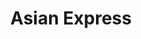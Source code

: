 ---
layout: place
title: "Asian Express"
permalink: /georgia/lawrenceville/asian-express.html
stateAbbr: GA
stateName: Georgia
cityName: Lawrenceville
seo:
  name: "Asian Express"
  type: Restaurant
  links: null
description: "Looking for sushi in Lawrenceville, Georgia? Check out Asian Express for a delightful Japanese dining experience. Enjoy a variety of sushi and other dishes i..."
place_id: ChIJWV3Lehe89YgRK-fqCUoOtD0
photos:
  - name: >-
      places/ChIJWV3Lehe89YgRK-fqCUoOtD0/photos/AeeoHcLLk8Pct8CzfHTnR_HmozEUxXI10po6x4bPiEAYqxIsz82zBJBN6-zIrwoIrlex7Pz7EurVHDh0-qBQaz1c0uYOjcplUNc9PcbMXxB_VWkHujluK_PXzXAY3CnCnNFzZA2FCGHSfWBVYjRKsUMarb0pC85yflO0wivKC2kRBF0mXyFH8WPLjRaNltPgqjDrfEJaffIbcd8kDSip_kRUo9CMlLDZNFH5N3tx_eo_hit5HaVxcABcqhXAeELm_GWgngvUB1xELkCr-K8IYi33M0h6ELaN-xWb2fwlNx5Zhl29dZzVD30VX-PZXWCHj1z4CIzJZO1vdODysihKsLjUO0Nd9Exm0g3AV4g2JexCBV23dq_nNBvAheTcGfR-OL-KxG-XzMKsfXG8myBs0yL9Bs4a0SgPE_I_W-Xbew
    widthPx: 3024
    heightPx: 4032
    authorAttributions:
      - displayName: Mary Elizabeth Enrile
        uri: https://maps.google.com/maps/contrib/118039625466003761582
        photoUri: >-
          https://lh3.googleusercontent.com/a/ACg8ocJn_kWS6SZsgZMkBfpsFhV3noiOYUEDeK_uSwRWyXnJujpwjQUQ=s100-p-k-no-mo
    flagContentUri: >-
      https://www.google.com/local/imagery/report/?cb_client=maps_api_places.places_api&image_key=!1e10!2sCIHM0ogKEICAgICZoqrkygE&hl=en-US
    googleMapsUri: >-
      https://www.google.com/maps/place//data=!3m4!1e2!3m2!1sCIHM0ogKEICAgICZoqrkygE!2e10!4m2!3m1!1s0x88f5bc177acb5d59:0x3db40e4a09eae72b
  - name: >-
      places/ChIJWV3Lehe89YgRK-fqCUoOtD0/photos/AeeoHcIlZVorxwB0W3AOIbdBuX8kD81eORuJ8y0g9aQc_KpW5cok9CKQqMe5MhVpzvY37REn-PJLHV5KzQpNNqIb0E_CREoXaWiW2fP6y0MxJOkGSMzi7uuGMRHTAl56Mb2diui66j2NQQk1VYp0jHF2amkU5K5KSLFLIBfsNJVF-yvoyrgufYtCmrjtj0rwGRwwHDut0rVo4BEp3Y3-PZuqUpNhitRyo2aQfha4fLM_V-GK9k_BI0ZPW0FbyXPcM8ZRPjOP4BPN-8r9ZWq0D84hL78Y6OvSlVyZ4HzJuHHtsCvCZ20XURB6Da96K6bQUqYKmqmpd_V6XHyjYmrOlFELLSf6VmeHRkTKpKq61h5sSm7j41vgNROojgyBVSkVq4FXtwqjUH9rgMuhuBPCBc8uxl4y8h89NGfRkeemiY3RVrt7XMJY
    widthPx: 3024
    heightPx: 4032
    authorAttributions:
      - displayName: Eddy Ado
        uri: https://maps.google.com/maps/contrib/114497438911038599679
        photoUri: >-
          https://lh3.googleusercontent.com/a-/ALV-UjVmci3FHjkXpbysCl5F4GkzjhcuF9U8T6UKWQjLJsFIcfXkYCsd=s100-p-k-no-mo
    flagContentUri: >-
      https://www.google.com/local/imagery/report/?cb_client=maps_api_places.places_api&image_key=!1e10!2sCIHM0ogKEICAgID0j8vqhQE&hl=en-US
    googleMapsUri: >-
      https://www.google.com/maps/place//data=!3m4!1e2!3m2!1sCIHM0ogKEICAgID0j8vqhQE!2e10!4m2!3m1!1s0x88f5bc177acb5d59:0x3db40e4a09eae72b
  - name: >-
      places/ChIJWV3Lehe89YgRK-fqCUoOtD0/photos/AeeoHcLEH3xwlqJVE3DUGK6iG7XB99bCT6I4IJlLPorNKT1H3cmh8jmxmiEn7Pm-PxRiERh73Qe6QlWsZKjZqFuX6VJOO9wvTvnEDAPoVn-JEu0RkmXwcr-ZDfLt5bf2IEH4Glf0rJAJ7rLGYtzBHrSi-N288cUO41GTip4ZjzGv3HDZrmzfsWL85xHrX7lb6jm3QLojngaQxAG-XY5vY2jcQ_sIkg05pZ4ADZ9gPTYZE-ZKxcEbADkTBCRNeb_Loon-NJmT6BOYx8la6zU-XKil8XRxxVyIRNs7vOuknTTZ1PON0RAyLZ40nxjvs5CJ5DoXaEYuYbxRZJpAiSRRLqZTTXnhEagAwCtCXfnJU2bgnnk7Vykypg9lX1mdXLbbA4mkEFDRdfnBtAegnwXpUBK-99eoLuNGGPSJvY-832a_56g
    widthPx: 4080
    heightPx: 3072
    authorAttributions:
      - displayName: Coasta G
        uri: https://maps.google.com/maps/contrib/112395628649137099756
        photoUri: >-
          https://lh3.googleusercontent.com/a-/ALV-UjXZ5piAgDibLzimJ62vm0c2Yc7jAmtw0rfBxDyz2-VbBHjo3_cQag=s100-p-k-no-mo
    flagContentUri: >-
      https://www.google.com/local/imagery/report/?cb_client=maps_api_places.places_api&image_key=!1e10!2sCIHM0ogKEICAgMDQxI_UVw&hl=en-US
    googleMapsUri: >-
      https://www.google.com/maps/place//data=!3m4!1e2!3m2!1sCIHM0ogKEICAgMDQxI_UVw!2e10!4m2!3m1!1s0x88f5bc177acb5d59:0x3db40e4a09eae72b
  - name: >-
      places/ChIJWV3Lehe89YgRK-fqCUoOtD0/photos/AeeoHcJVurw3QlKEku-pdftmfi_Po7c2yEndsQX8Luel2TVN137NCGeg7cbeeePm02YrjsK1M30P1myZvcC2swmNtxKpKvoKMPUQ6EUa4cKL8WG7sMqg1GAhxQsfaf8nwaOTb-xkYm93z66ObeWkZ81-g2eZ_99Jmm91SLFwXgnyOFS3LPouKhO8bV_Yq23OBCjaeGW2HqGkz-DWWRlQo62PfCxYEWMlhHHFwWoy-cFwHgR1_Qy7dD_tOp_JoKeLTRRcu3paFc0RYuq6Icv2zDuLj16Hf0enCXTipXsZig6HOdE5oz9fsdkjbTdNV2lvPc91Y0t749M7ipw0OwFAuCs6CwEWiD_qBKEfRlinNvHY5E18k-LyMnmMsXE0zd2f-7FBk4RIqJnuBclSKvxvAOzdlTLLYmO1YeWYEqPgeg3_k9jPNF0
    widthPx: 4032
    heightPx: 1816
    authorAttributions:
      - displayName: Ang1
        uri: https://maps.google.com/maps/contrib/100963090180118676565
        photoUri: >-
          https://lh3.googleusercontent.com/a-/ALV-UjV0EyDalTU-eKMheJ9rBhXXiL_8hHo8QRsZnuLsq4aY-DwPn8I=s100-p-k-no-mo
    flagContentUri: >-
      https://www.google.com/local/imagery/report/?cb_client=maps_api_places.places_api&image_key=!1e10!2sCIHM0ogKEICAgMDgp6StnwE&hl=en-US
    googleMapsUri: >-
      https://www.google.com/maps/place//data=!3m4!1e2!3m2!1sCIHM0ogKEICAgMDgp6StnwE!2e10!4m2!3m1!1s0x88f5bc177acb5d59:0x3db40e4a09eae72b
  - name: >-
      places/ChIJWV3Lehe89YgRK-fqCUoOtD0/photos/AeeoHcJK2IgTC2M1nIQgOJLKkGxMycDaDgRP9ZdvgNzfyqoY_V6s50R4PBSxlh5f21TF35De2AH97wyte68iOL55XwR1odKMgj6GcLiBblV2AN0VcobIxXC-PG8LKWPJinpy0gKGWnn-ZjyOXlFsB_1TSYn7kCOln-GnVmmZVjNt0w30n6PQFgMTOx2nOPe8ybWh9zZdJIkmlfgLZmXgqwwJRRftlzaMYOfJf4MzPIpDxIa5scdNv0vd236sFxL3ZCR0AcrJoGZorJbn4A-y1ic_9lwbNhewsVFSALfFGxfc5Pg53vRgFu3XpHupkyGKG13SMA9zsr0DStuGGsvUwXzi9swUdHwk-3dbZ8B5xCZMag-G1qqfWF3PV0ueb4kVQxOcm92BTHTrMWfaK04x4l5BTGMzUPR4dVNLU0Ad5qfB-n_huw
    widthPx: 3024
    heightPx: 4032
    authorAttributions:
      - displayName: Eddy Ado
        uri: https://maps.google.com/maps/contrib/114497438911038599679
        photoUri: >-
          https://lh3.googleusercontent.com/a-/ALV-UjVmci3FHjkXpbysCl5F4GkzjhcuF9U8T6UKWQjLJsFIcfXkYCsd=s100-p-k-no-mo
    flagContentUri: >-
      https://www.google.com/local/imagery/report/?cb_client=maps_api_places.places_api&image_key=!1e10!2sCIHM0ogKEICAgID0j8vqRQ&hl=en-US
    googleMapsUri: >-
      https://www.google.com/maps/place//data=!3m4!1e2!3m2!1sCIHM0ogKEICAgID0j8vqRQ!2e10!4m2!3m1!1s0x88f5bc177acb5d59:0x3db40e4a09eae72b
  - name: >-
      places/ChIJWV3Lehe89YgRK-fqCUoOtD0/photos/AeeoHcLKkBr8-LEBsG07qI7eOSKV98vUzO0Z-d6Epuvw4z1cuFSpCBnVie8dsqfRxa_ey8asYJXlHOny7SQiyh1lbslHWmSWQFMOgLLGBxiPI7OdTc1LIBeAEF6vs8PGImhjqtlggG92RgNKSAJXmRh7MZRZPt0Lb4jsDFl-f46o2wdsfR-BHh_JZsLDrMcsdr7KIaCLq-CzZh-iRzK2ld3rGqKzNPqP0JzUr2Ag_UTttgdbsstyRijX_HP7M2HvN6FQTDmEZqrXwwJuIawyQU2K8UiLzBXmXzT3XIPOm0X-sxLv-q9wyAzIA-ocnu4-_mzPF4THnm0TlvMPeq1UhRdn-sy7WXRaCaA9bpXZzmyHk3f49gOWMgjCTWYUfbXj42PXy7cC-m8V4qxUoaUZ6Pg5Z4kc1nlg8abC2D8-9Pujt32jDw
    widthPx: 3000
    heightPx: 4000
    authorAttributions:
      - displayName: Natan Mallory
        uri: https://maps.google.com/maps/contrib/116147886727642807912
        photoUri: >-
          https://lh3.googleusercontent.com/a/ACg8ocJu-dOLcClxbaO32_oOqBLZSk9fcFB2JK50CGubedNuvhc1gQ=s100-p-k-no-mo
    flagContentUri: >-
      https://www.google.com/local/imagery/report/?cb_client=maps_api_places.places_api&image_key=!1e10!2sCIHM0ogKEICAgICl29ajSw&hl=en-US
    googleMapsUri: >-
      https://www.google.com/maps/place//data=!3m4!1e2!3m2!1sCIHM0ogKEICAgICl29ajSw!2e10!4m2!3m1!1s0x88f5bc177acb5d59:0x3db40e4a09eae72b
  - name: >-
      places/ChIJWV3Lehe89YgRK-fqCUoOtD0/photos/AeeoHcIGeuPqHWzRs1vrXW-KpwvAsmuDsVH5Edom_b87d2ffP3XlhYf2gLECKsTI_CfbjPbYOdF59khvcazuohCFPsSde7_4xeH_Ybb0OdNEW_VXzuBPjxaJZnYoKOTIN2x7I3N1yPEjJwu2bnx_wOLVYOb8mNyK-EJW5FTYhlS7S5065Lr9TTTPwEMe06YbrL1-igjEMHcP3ohfZ478iLbW7ERGcHPPnkr8tBa18eHqs8-AnBQegTBhTAfltNuTBsby-cQhd9LTDOOBiAThR5QhBRaNkWRMX5iJmQ9_P67JAYNC5Ntf1QyP4CupySdUe1WNDABd98NT78FVkZNdHY4wYqU9cb2nlrKTp1nzz7HhSDAAgWO4Qrjzy2cKaPlsCtMw-aUER_V3O10IoJ4V5FwzxnfmjrLPzmsWCzwjvS-E-RNlQg
    widthPx: 4032
    heightPx: 1816
    authorAttributions:
      - displayName: Ang1
        uri: https://maps.google.com/maps/contrib/100963090180118676565
        photoUri: >-
          https://lh3.googleusercontent.com/a-/ALV-UjV0EyDalTU-eKMheJ9rBhXXiL_8hHo8QRsZnuLsq4aY-DwPn8I=s100-p-k-no-mo
    flagContentUri: >-
      https://www.google.com/local/imagery/report/?cb_client=maps_api_places.places_api&image_key=!1e10!2sCIHM0ogKEICAgMDgp6StXw&hl=en-US
    googleMapsUri: >-
      https://www.google.com/maps/place//data=!3m4!1e2!3m2!1sCIHM0ogKEICAgMDgp6StXw!2e10!4m2!3m1!1s0x88f5bc177acb5d59:0x3db40e4a09eae72b
  - name: >-
      places/ChIJWV3Lehe89YgRK-fqCUoOtD0/photos/AeeoHcKO5hCZQd5vBZbfjMtHxiNFoQY5q6AC7dhWB6dVnHy8Ro6kCkFZWhxMX9H7UsQII2kde9ACTnESzElzW9EqMYum0796KEyRAWtqQ7q0ktjDF0kRTb2Ne6LJZxtAnffX08NInXkiWhvOx_w4swsZRfmchPt50ZCFTdgJdnlEu8haCHhpAGj3qDtAvw243batiFEMVASqU5Np1Ks29TrYKVvftyA0gYv_YSrTFxSR79IJfnmoESTmPf0dQXbJd8Uv6b1mvUokddzHEsLdIvV3UDyoyr89UE5q_WtYkSqqeRXA4DcDkGjng21an9Ez2hkOeHNSOyPD0wkll2UHI3GNdT_rasGIaApUzw4o4p5y7vNfenPxH8V3265ZfQTa7bQ07GLJ_ysayQpUdpvvqrTc6OleUlGhD0BW3s_Eyow7yeDVhg
    widthPx: 3264
    heightPx: 2448
    authorAttributions:
      - displayName: claudia maya
        uri: https://maps.google.com/maps/contrib/116590404853312687323
        photoUri: >-
          https://lh3.googleusercontent.com/a/ACg8ocIgFb8LUa0EPTpGS29sSxJnnC2wEODVtBQ9R12uBgFBCl1F0g=s100-p-k-no-mo
    flagContentUri: >-
      https://www.google.com/local/imagery/report/?cb_client=maps_api_places.places_api&image_key=!1e10!2sCIHM0ogKEICAgICkqIKSAg&hl=en-US
    googleMapsUri: >-
      https://www.google.com/maps/place//data=!3m4!1e2!3m2!1sCIHM0ogKEICAgICkqIKSAg!2e10!4m2!3m1!1s0x88f5bc177acb5d59:0x3db40e4a09eae72b
  - name: >-
      places/ChIJWV3Lehe89YgRK-fqCUoOtD0/photos/AeeoHcI8rf0HrcNBf-Efkega6PQ5DpKI0nJnQq0qMfADbNqUVBnI-VnpA4n6x7rW6qjgGskkcrh8zH0JpAilTPAqi1TbW2UgoES71GIomssIkccphhBjnGpRV5-FsxTOLPAQsAa3ORdUqq2TVLPB5FtufMVzQhRFAp7UKRuzYREzf2EtmcS96Pbt3Yxgz3E2LqRwsYJNcTHhtooYnNFGOZqj1XpHjF8BpXOdvIvyb048XAe1uvNtUvDEBr9crJK6Q-0RKSowCbFDJhWov5gV_TEjdMM3LPR3_ziDcrarBZit38JaMWWUyMXqZ3xaD4uCpCrkT9QrE9rTSuVdWgQfOX3H270qw52clgFBI9kcH_82CYL6xEiyDZeu0DUrpLnHICfOpTT1CxaV-bl21Y0G-LPNf6ARx2xLUjT0ILGygUabAt25vw
    widthPx: 3024
    heightPx: 4032
    authorAttributions:
      - displayName: Rhonda Martin
        uri: https://maps.google.com/maps/contrib/114381778188775400430
        photoUri: >-
          https://lh3.googleusercontent.com/a-/ALV-UjWOvQYQZHka-bKxi3IviN8K56T6tlM9aOpgmfcHCCvVRP0KPkD0=s100-p-k-no-mo
    flagContentUri: >-
      https://www.google.com/local/imagery/report/?cb_client=maps_api_places.places_api&image_key=!1e10!2sCIHM0ogKEICAgIC4wu_YEw&hl=en-US
    googleMapsUri: >-
      https://www.google.com/maps/place//data=!3m4!1e2!3m2!1sCIHM0ogKEICAgIC4wu_YEw!2e10!4m2!3m1!1s0x88f5bc177acb5d59:0x3db40e4a09eae72b
  - name: >-
      places/ChIJWV3Lehe89YgRK-fqCUoOtD0/photos/AeeoHcJps9X0mlNO27Hrzk0QtWT_4E74zx4rnHIUZM0luyOoOvdsSZRJHE8DAGQf9aDxLzlL_Cc0GgUiYzg--AN6kEXfCD4agQ0iILqosn75s-GbcN3T3dfBlZfN4M_CFxj90fdD4fUH_WplxrqClr3GTGu02Ja-tNfUHcN-L6hSmjVG6xEWwQV59B0DGD5Qb-l34ZpeeSR9jVBB4U5ZX9FiUARru5180rDyOugDDd_yGElaaAYZMhRq6YX5r6K-1WXoWJ0FgPnfIMgHUAsCpwwKOQRc_Mb9Xc_vpkqjV2C-lvCui2KMXo9kaLRXGcpabJDo6J2Exdz_nJfLFTnQ315S46l6fX7fFnFaZ3uwgy8clPVLhbnvz0fw5hbKnSl8-nAPiZzKZgQxBBLMK2khJcWiV7v7HtWjQqv3rtLao-31HaJdCw
    widthPx: 3024
    heightPx: 4032
    authorAttributions:
      - displayName: Chimdi Uchenna
        uri: https://maps.google.com/maps/contrib/107176091644300974238
        photoUri: >-
          https://lh3.googleusercontent.com/a-/ALV-UjX70yZYDOp2m4Qh07I4-T33G2eV1P8UTPb6TP33lrKUomJnNQ4C=s100-p-k-no-mo
    flagContentUri: >-
      https://www.google.com/local/imagery/report/?cb_client=maps_api_places.places_api&image_key=!1e10!2sCIHM0ogKEICAgICtuM7uOQ&hl=en-US
    googleMapsUri: >-
      https://www.google.com/maps/place//data=!3m4!1e2!3m2!1sCIHM0ogKEICAgICtuM7uOQ!2e10!4m2!3m1!1s0x88f5bc177acb5d59:0x3db40e4a09eae72b
address: 65 Lawrenceville Suwanee Rd SW, Lawrenceville, GA 30044, USA
street: 65 Lawrenceville Suwanee Rd SW
city: Lawrenceville
state: GA
zip: '30044'
country: USA
neighborhood: null
latitude: '33.934621'
longitude: '-84.027758'
accessibility_options:
  wheelchairAccessibleParking: true
  wheelchairAccessibleEntrance: true
  wheelchairAccessibleRestroom: true
  wheelchairAccessibleSeating: true
business_status: OPERATIONAL
name: Asian Express
google_maps_links:
  directionsUri: >-
    https://www.google.com/maps/dir//''/data=!4m7!4m6!1m1!4e2!1m2!1m1!1s0x88f5bc177acb5d59:0x3db40e4a09eae72b!3e0
  placeUri: https://maps.google.com/?cid=4446194443278280491
  writeAReviewUri: >-
    https://www.google.com/maps/place//data=!4m3!3m2!1s0x88f5bc177acb5d59:0x3db40e4a09eae72b!12e1
  reviewsUri: >-
    https://www.google.com/maps/place//data=!4m4!3m3!1s0x88f5bc177acb5d59:0x3db40e4a09eae72b!9m1!1b1
  photosUri: >-
    https://www.google.com/maps/place//data=!4m3!3m2!1s0x88f5bc177acb5d59:0x3db40e4a09eae72b!10e5
primary_type: Chinese Restaurant
opening_hours:
  regular: null
  current: null
secondary_opening_hours:
  regular:
    weekdayDescriptions: null
    type: null
  current:
    weekdayDescriptions: null
    type: null
phone: null
price_level: null
price_range: null
rating: null
rating_count: 0
website: null
reviews: null
parking_options: null
payment_options: null
allow_dogs: null
curbside_pickup: null
delivery: null
dine_in: null
good_for_children: null
good_for_groups: null
good_for_sports: null
live_music: null
menu_for_children: null
outdoor_seating: null
reservable: null
restroom: null
serves_beer: null
serves_breakfast: null
serves_brunch: null
serves_cocktails: null
serves_coffee: null
serves_dinner: null
serves_dessert: null
serves_lunch: null
serves_vegetarian_food: null
serves_wine: null
takeout: null
summary: null

---